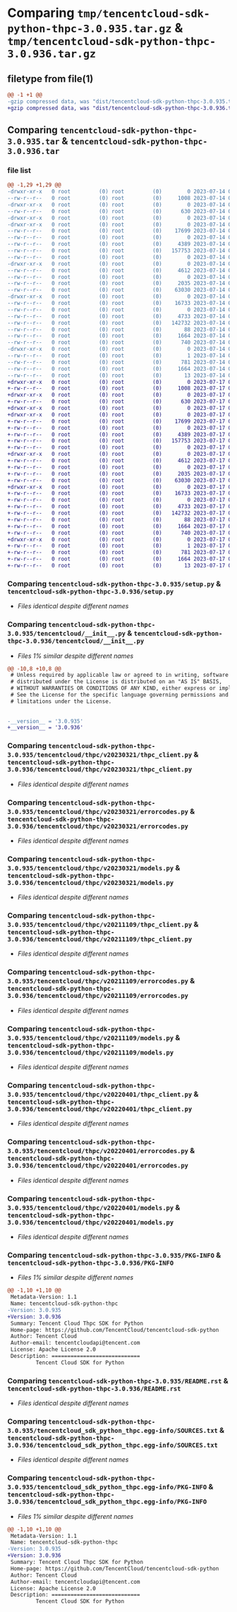 # Comparing `tmp/tencentcloud-sdk-python-thpc-3.0.935.tar.gz` & `tmp/tencentcloud-sdk-python-thpc-3.0.936.tar.gz`

## filetype from file(1)

```diff
@@ -1 +1 @@
-gzip compressed data, was "dist/tencentcloud-sdk-python-thpc-3.0.935.tar", last modified: Fri Jul 14 00:40:13 2023, max compression
+gzip compressed data, was "dist/tencentcloud-sdk-python-thpc-3.0.936.tar", last modified: Mon Jul 17 00:37:09 2023, max compression
```

## Comparing `tencentcloud-sdk-python-thpc-3.0.935.tar` & `tencentcloud-sdk-python-thpc-3.0.936.tar`

### file list

```diff
@@ -1,29 +1,29 @@
-drwxr-xr-x   0 root         (0) root         (0)        0 2023-07-14 00:40:13.000000 tencentcloud-sdk-python-thpc-3.0.935/
--rw-r--r--   0 root         (0) root         (0)     1008 2023-07-14 00:40:13.000000 tencentcloud-sdk-python-thpc-3.0.935/setup.py
-drwxr-xr-x   0 root         (0) root         (0)        0 2023-07-14 00:40:13.000000 tencentcloud-sdk-python-thpc-3.0.935/tencentcloud/
--rw-r--r--   0 root         (0) root         (0)      630 2023-07-14 00:40:13.000000 tencentcloud-sdk-python-thpc-3.0.935/tencentcloud/__init__.py
-drwxr-xr-x   0 root         (0) root         (0)        0 2023-07-14 00:40:13.000000 tencentcloud-sdk-python-thpc-3.0.935/tencentcloud/thpc/
-drwxr-xr-x   0 root         (0) root         (0)        0 2023-07-14 00:40:13.000000 tencentcloud-sdk-python-thpc-3.0.935/tencentcloud/thpc/v20230321/
--rw-r--r--   0 root         (0) root         (0)    17699 2023-07-14 00:40:13.000000 tencentcloud-sdk-python-thpc-3.0.935/tencentcloud/thpc/v20230321/thpc_client.py
--rw-r--r--   0 root         (0) root         (0)        0 2023-07-14 00:40:13.000000 tencentcloud-sdk-python-thpc-3.0.935/tencentcloud/thpc/v20230321/__init__.py
--rw-r--r--   0 root         (0) root         (0)     4389 2023-07-14 00:40:13.000000 tencentcloud-sdk-python-thpc-3.0.935/tencentcloud/thpc/v20230321/errorcodes.py
--rw-r--r--   0 root         (0) root         (0)   157753 2023-07-14 00:40:13.000000 tencentcloud-sdk-python-thpc-3.0.935/tencentcloud/thpc/v20230321/models.py
--rw-r--r--   0 root         (0) root         (0)        0 2023-07-14 00:40:13.000000 tencentcloud-sdk-python-thpc-3.0.935/tencentcloud/thpc/__init__.py
-drwxr-xr-x   0 root         (0) root         (0)        0 2023-07-14 00:40:13.000000 tencentcloud-sdk-python-thpc-3.0.935/tencentcloud/thpc/v20211109/
--rw-r--r--   0 root         (0) root         (0)     4612 2023-07-14 00:40:13.000000 tencentcloud-sdk-python-thpc-3.0.935/tencentcloud/thpc/v20211109/thpc_client.py
--rw-r--r--   0 root         (0) root         (0)        0 2023-07-14 00:40:13.000000 tencentcloud-sdk-python-thpc-3.0.935/tencentcloud/thpc/v20211109/__init__.py
--rw-r--r--   0 root         (0) root         (0)     2035 2023-07-14 00:40:13.000000 tencentcloud-sdk-python-thpc-3.0.935/tencentcloud/thpc/v20211109/errorcodes.py
--rw-r--r--   0 root         (0) root         (0)    63030 2023-07-14 00:40:13.000000 tencentcloud-sdk-python-thpc-3.0.935/tencentcloud/thpc/v20211109/models.py
-drwxr-xr-x   0 root         (0) root         (0)        0 2023-07-14 00:40:13.000000 tencentcloud-sdk-python-thpc-3.0.935/tencentcloud/thpc/v20220401/
--rw-r--r--   0 root         (0) root         (0)    16733 2023-07-14 00:40:13.000000 tencentcloud-sdk-python-thpc-3.0.935/tencentcloud/thpc/v20220401/thpc_client.py
--rw-r--r--   0 root         (0) root         (0)        0 2023-07-14 00:40:13.000000 tencentcloud-sdk-python-thpc-3.0.935/tencentcloud/thpc/v20220401/__init__.py
--rw-r--r--   0 root         (0) root         (0)     4733 2023-07-14 00:40:13.000000 tencentcloud-sdk-python-thpc-3.0.935/tencentcloud/thpc/v20220401/errorcodes.py
--rw-r--r--   0 root         (0) root         (0)   142732 2023-07-14 00:40:13.000000 tencentcloud-sdk-python-thpc-3.0.935/tencentcloud/thpc/v20220401/models.py
--rw-r--r--   0 root         (0) root         (0)       88 2023-07-14 00:40:13.000000 tencentcloud-sdk-python-thpc-3.0.935/setup.cfg
--rw-r--r--   0 root         (0) root         (0)     1664 2023-07-14 00:40:13.000000 tencentcloud-sdk-python-thpc-3.0.935/PKG-INFO
--rw-r--r--   0 root         (0) root         (0)      740 2023-07-14 00:40:13.000000 tencentcloud-sdk-python-thpc-3.0.935/README.rst
-drwxr-xr-x   0 root         (0) root         (0)        0 2023-07-14 00:40:13.000000 tencentcloud-sdk-python-thpc-3.0.935/tencentcloud_sdk_python_thpc.egg-info/
--rw-r--r--   0 root         (0) root         (0)        1 2023-07-14 00:40:13.000000 tencentcloud-sdk-python-thpc-3.0.935/tencentcloud_sdk_python_thpc.egg-info/dependency_links.txt
--rw-r--r--   0 root         (0) root         (0)      781 2023-07-14 00:40:13.000000 tencentcloud-sdk-python-thpc-3.0.935/tencentcloud_sdk_python_thpc.egg-info/SOURCES.txt
--rw-r--r--   0 root         (0) root         (0)     1664 2023-07-14 00:40:13.000000 tencentcloud-sdk-python-thpc-3.0.935/tencentcloud_sdk_python_thpc.egg-info/PKG-INFO
--rw-r--r--   0 root         (0) root         (0)       13 2023-07-14 00:40:13.000000 tencentcloud-sdk-python-thpc-3.0.935/tencentcloud_sdk_python_thpc.egg-info/top_level.txt
+drwxr-xr-x   0 root         (0) root         (0)        0 2023-07-17 00:37:09.000000 tencentcloud-sdk-python-thpc-3.0.936/
+-rw-r--r--   0 root         (0) root         (0)     1008 2023-07-17 00:37:09.000000 tencentcloud-sdk-python-thpc-3.0.936/setup.py
+drwxr-xr-x   0 root         (0) root         (0)        0 2023-07-17 00:37:09.000000 tencentcloud-sdk-python-thpc-3.0.936/tencentcloud/
+-rw-r--r--   0 root         (0) root         (0)      630 2023-07-17 00:37:09.000000 tencentcloud-sdk-python-thpc-3.0.936/tencentcloud/__init__.py
+drwxr-xr-x   0 root         (0) root         (0)        0 2023-07-17 00:37:09.000000 tencentcloud-sdk-python-thpc-3.0.936/tencentcloud/thpc/
+drwxr-xr-x   0 root         (0) root         (0)        0 2023-07-17 00:37:09.000000 tencentcloud-sdk-python-thpc-3.0.936/tencentcloud/thpc/v20230321/
+-rw-r--r--   0 root         (0) root         (0)    17699 2023-07-17 00:37:09.000000 tencentcloud-sdk-python-thpc-3.0.936/tencentcloud/thpc/v20230321/thpc_client.py
+-rw-r--r--   0 root         (0) root         (0)        0 2023-07-17 00:37:09.000000 tencentcloud-sdk-python-thpc-3.0.936/tencentcloud/thpc/v20230321/__init__.py
+-rw-r--r--   0 root         (0) root         (0)     4389 2023-07-17 00:37:09.000000 tencentcloud-sdk-python-thpc-3.0.936/tencentcloud/thpc/v20230321/errorcodes.py
+-rw-r--r--   0 root         (0) root         (0)   157753 2023-07-17 00:37:09.000000 tencentcloud-sdk-python-thpc-3.0.936/tencentcloud/thpc/v20230321/models.py
+-rw-r--r--   0 root         (0) root         (0)        0 2023-07-17 00:37:09.000000 tencentcloud-sdk-python-thpc-3.0.936/tencentcloud/thpc/__init__.py
+drwxr-xr-x   0 root         (0) root         (0)        0 2023-07-17 00:37:09.000000 tencentcloud-sdk-python-thpc-3.0.936/tencentcloud/thpc/v20211109/
+-rw-r--r--   0 root         (0) root         (0)     4612 2023-07-17 00:37:09.000000 tencentcloud-sdk-python-thpc-3.0.936/tencentcloud/thpc/v20211109/thpc_client.py
+-rw-r--r--   0 root         (0) root         (0)        0 2023-07-17 00:37:09.000000 tencentcloud-sdk-python-thpc-3.0.936/tencentcloud/thpc/v20211109/__init__.py
+-rw-r--r--   0 root         (0) root         (0)     2035 2023-07-17 00:37:09.000000 tencentcloud-sdk-python-thpc-3.0.936/tencentcloud/thpc/v20211109/errorcodes.py
+-rw-r--r--   0 root         (0) root         (0)    63030 2023-07-17 00:37:09.000000 tencentcloud-sdk-python-thpc-3.0.936/tencentcloud/thpc/v20211109/models.py
+drwxr-xr-x   0 root         (0) root         (0)        0 2023-07-17 00:37:09.000000 tencentcloud-sdk-python-thpc-3.0.936/tencentcloud/thpc/v20220401/
+-rw-r--r--   0 root         (0) root         (0)    16733 2023-07-17 00:37:09.000000 tencentcloud-sdk-python-thpc-3.0.936/tencentcloud/thpc/v20220401/thpc_client.py
+-rw-r--r--   0 root         (0) root         (0)        0 2023-07-17 00:37:09.000000 tencentcloud-sdk-python-thpc-3.0.936/tencentcloud/thpc/v20220401/__init__.py
+-rw-r--r--   0 root         (0) root         (0)     4733 2023-07-17 00:37:09.000000 tencentcloud-sdk-python-thpc-3.0.936/tencentcloud/thpc/v20220401/errorcodes.py
+-rw-r--r--   0 root         (0) root         (0)   142732 2023-07-17 00:37:09.000000 tencentcloud-sdk-python-thpc-3.0.936/tencentcloud/thpc/v20220401/models.py
+-rw-r--r--   0 root         (0) root         (0)       88 2023-07-17 00:37:09.000000 tencentcloud-sdk-python-thpc-3.0.936/setup.cfg
+-rw-r--r--   0 root         (0) root         (0)     1664 2023-07-17 00:37:09.000000 tencentcloud-sdk-python-thpc-3.0.936/PKG-INFO
+-rw-r--r--   0 root         (0) root         (0)      740 2023-07-17 00:37:09.000000 tencentcloud-sdk-python-thpc-3.0.936/README.rst
+drwxr-xr-x   0 root         (0) root         (0)        0 2023-07-17 00:37:09.000000 tencentcloud-sdk-python-thpc-3.0.936/tencentcloud_sdk_python_thpc.egg-info/
+-rw-r--r--   0 root         (0) root         (0)        1 2023-07-17 00:37:09.000000 tencentcloud-sdk-python-thpc-3.0.936/tencentcloud_sdk_python_thpc.egg-info/dependency_links.txt
+-rw-r--r--   0 root         (0) root         (0)      781 2023-07-17 00:37:09.000000 tencentcloud-sdk-python-thpc-3.0.936/tencentcloud_sdk_python_thpc.egg-info/SOURCES.txt
+-rw-r--r--   0 root         (0) root         (0)     1664 2023-07-17 00:37:09.000000 tencentcloud-sdk-python-thpc-3.0.936/tencentcloud_sdk_python_thpc.egg-info/PKG-INFO
+-rw-r--r--   0 root         (0) root         (0)       13 2023-07-17 00:37:09.000000 tencentcloud-sdk-python-thpc-3.0.936/tencentcloud_sdk_python_thpc.egg-info/top_level.txt
```

### Comparing `tencentcloud-sdk-python-thpc-3.0.935/setup.py` & `tencentcloud-sdk-python-thpc-3.0.936/setup.py`

 * *Files identical despite different names*

### Comparing `tencentcloud-sdk-python-thpc-3.0.935/tencentcloud/__init__.py` & `tencentcloud-sdk-python-thpc-3.0.936/tencentcloud/__init__.py`

 * *Files 1% similar despite different names*

```diff
@@ -10,8 +10,8 @@
 # Unless required by applicable law or agreed to in writing, software
 # distributed under the License is distributed on an "AS IS" BASIS,
 # WITHOUT WARRANTIES OR CONDITIONS OF ANY KIND, either express or implied.
 # See the License for the specific language governing permissions and
 # limitations under the License.
 
 
-__version__ = '3.0.935'
+__version__ = '3.0.936'
```

### Comparing `tencentcloud-sdk-python-thpc-3.0.935/tencentcloud/thpc/v20230321/thpc_client.py` & `tencentcloud-sdk-python-thpc-3.0.936/tencentcloud/thpc/v20230321/thpc_client.py`

 * *Files identical despite different names*

### Comparing `tencentcloud-sdk-python-thpc-3.0.935/tencentcloud/thpc/v20230321/errorcodes.py` & `tencentcloud-sdk-python-thpc-3.0.936/tencentcloud/thpc/v20230321/errorcodes.py`

 * *Files identical despite different names*

### Comparing `tencentcloud-sdk-python-thpc-3.0.935/tencentcloud/thpc/v20230321/models.py` & `tencentcloud-sdk-python-thpc-3.0.936/tencentcloud/thpc/v20230321/models.py`

 * *Files identical despite different names*

### Comparing `tencentcloud-sdk-python-thpc-3.0.935/tencentcloud/thpc/v20211109/thpc_client.py` & `tencentcloud-sdk-python-thpc-3.0.936/tencentcloud/thpc/v20211109/thpc_client.py`

 * *Files identical despite different names*

### Comparing `tencentcloud-sdk-python-thpc-3.0.935/tencentcloud/thpc/v20211109/errorcodes.py` & `tencentcloud-sdk-python-thpc-3.0.936/tencentcloud/thpc/v20211109/errorcodes.py`

 * *Files identical despite different names*

### Comparing `tencentcloud-sdk-python-thpc-3.0.935/tencentcloud/thpc/v20211109/models.py` & `tencentcloud-sdk-python-thpc-3.0.936/tencentcloud/thpc/v20211109/models.py`

 * *Files identical despite different names*

### Comparing `tencentcloud-sdk-python-thpc-3.0.935/tencentcloud/thpc/v20220401/thpc_client.py` & `tencentcloud-sdk-python-thpc-3.0.936/tencentcloud/thpc/v20220401/thpc_client.py`

 * *Files identical despite different names*

### Comparing `tencentcloud-sdk-python-thpc-3.0.935/tencentcloud/thpc/v20220401/errorcodes.py` & `tencentcloud-sdk-python-thpc-3.0.936/tencentcloud/thpc/v20220401/errorcodes.py`

 * *Files identical despite different names*

### Comparing `tencentcloud-sdk-python-thpc-3.0.935/tencentcloud/thpc/v20220401/models.py` & `tencentcloud-sdk-python-thpc-3.0.936/tencentcloud/thpc/v20220401/models.py`

 * *Files identical despite different names*

### Comparing `tencentcloud-sdk-python-thpc-3.0.935/PKG-INFO` & `tencentcloud-sdk-python-thpc-3.0.936/PKG-INFO`

 * *Files 1% similar despite different names*

```diff
@@ -1,10 +1,10 @@
 Metadata-Version: 1.1
 Name: tencentcloud-sdk-python-thpc
-Version: 3.0.935
+Version: 3.0.936
 Summary: Tencent Cloud Thpc SDK for Python
 Home-page: https://github.com/TencentCloud/tencentcloud-sdk-python
 Author: Tencent Cloud
 Author-email: tencentcloudapi@tencent.com
 License: Apache License 2.0
 Description: ============================
         Tencent Cloud SDK for Python
```

### Comparing `tencentcloud-sdk-python-thpc-3.0.935/README.rst` & `tencentcloud-sdk-python-thpc-3.0.936/README.rst`

 * *Files identical despite different names*

### Comparing `tencentcloud-sdk-python-thpc-3.0.935/tencentcloud_sdk_python_thpc.egg-info/SOURCES.txt` & `tencentcloud-sdk-python-thpc-3.0.936/tencentcloud_sdk_python_thpc.egg-info/SOURCES.txt`

 * *Files identical despite different names*

### Comparing `tencentcloud-sdk-python-thpc-3.0.935/tencentcloud_sdk_python_thpc.egg-info/PKG-INFO` & `tencentcloud-sdk-python-thpc-3.0.936/tencentcloud_sdk_python_thpc.egg-info/PKG-INFO`

 * *Files 1% similar despite different names*

```diff
@@ -1,10 +1,10 @@
 Metadata-Version: 1.1
 Name: tencentcloud-sdk-python-thpc
-Version: 3.0.935
+Version: 3.0.936
 Summary: Tencent Cloud Thpc SDK for Python
 Home-page: https://github.com/TencentCloud/tencentcloud-sdk-python
 Author: Tencent Cloud
 Author-email: tencentcloudapi@tencent.com
 License: Apache License 2.0
 Description: ============================
         Tencent Cloud SDK for Python
```


